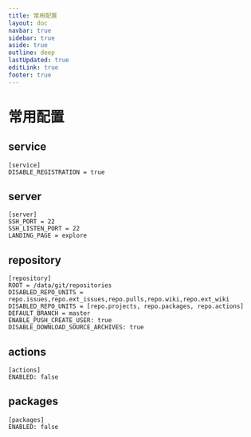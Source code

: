 ```yaml
---
title: 常用配置
layout: doc
navbar: true
sidebar: true
aside: true
outline: deep
lastUpdated: true
editLink: true
footer: true
---
```


# 常用配置

## service

```
[service]
DISABLE_REGISTRATION = true
```

## server

```
[server]
SSH_PORT = 22
SSH_LISTEN_PORT = 22
LANDING_PAGE = explore
```

## repository

```
[repository]
ROOT = /data/git/repositories
DISABLED_REPO_UNITS =  repo.issues,repo.ext_issues,repo.pulls,repo.wiki,repo.ext_wiki
DISABLED_REPO_UNITS = [repo.projects, repo.packages, repo.actions]
DEFAULT_BRANCH = master
ENABLE_PUSH_CREATE_USER: true
DISABLE_DOWNLOAD_SOURCE_ARCHIVES: true
```

## actions

```
[actions]
ENABLED: false
```

## packages
```
[packages]
ENABLED: false
```
